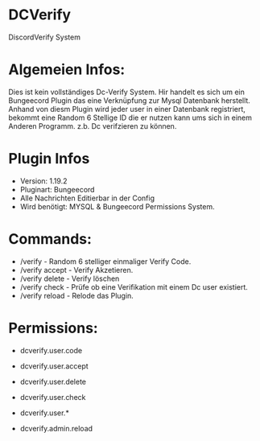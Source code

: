 # DCVerify
DiscordVerify System
# Algemeien Infos: 

Dies ist kein vollständiges Dc-Verify System. Hir handelt es sich um ein Bungeecord Plugin das eine Verknüpfung zur Mysql Datenbank herstellt. Anhand von diesm Plugin wird jeder user in einer Datenbank registriert, bekommt eine Random 6 Stellige ID die er nutzen kann ums sich in einem Anderen Programm. z.b. Dc verifzieren zu können. 

# Plugin Infos
- Version: 1.19.2
- Pluginart: Bungeecord
- Alle Nachrichten Editierbar in der Config
- Wird benötigt: MYSQL & Bungeecord Permissions System. 

# Commands:
- /verify - Random 6 stelliger einmaliger Verify Code. 
- /verify accept - Verify Akzetieren.
- /verify delete - Verify löschen 
- /verify check - Prüfe ob eine Verifikation mit einem Dc user existiert.
- /verify reload - Relode das Plugin. 

# Permissions:
- dcverify.user.code
- dcverify.user.accept 
- dcverify.user.delete 
- dcverify.user.check
- dcverify.user.*

- dcverify.admin.reload

